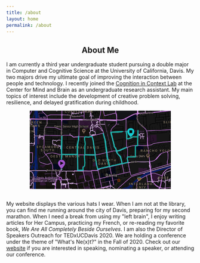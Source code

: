 ```yaml
---
title: /about
layout: home
permalink: /about
---
```


<h2 style="text-align: center;">About Me</h2>

I am currently a third year undergraduate student pursuing a double major in Computer and Cognitive Science at the University of California, Davis. My two majors drive my ultimate goal of improving the interaction between people and technology. I recently joined the [Cognition in Context Lab](https://cognitionincontext.ucdavis.edu) at the Center for Mind and Brain as an undergraduate research assistant. My main topics of interest include the development of creative problem solving, resilience, and delayed gratification during childhood.
<br>

<img style = "width: 75%; height: 75%; display: block; margin-left: auto; margin-right: auto; " src="./haley.JPG"  alt="Profile"  />

<br>

My website displays the various hats I wear. When I am not at the library, you can find me running around the city of Davis, preparing for my second marathon. When I need a break from using my "left brain", I enjoy writing articles for Her Campus, practicing my French, or re-reading my favorite book, *We Are All Completely Beside Ourselves*. I am also the Director of Speakers Outreach for TEDxUCDavis 2020. We are holding a conference under the theme of "What's Ne(x)t?" in the Fall of 2020. Check out our [website](http://www.tedxucdavis.org) if you are interested in speaking, nominating a speaker, or attending our conference.
